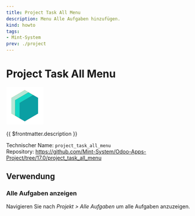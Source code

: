 ```yaml
---
title: Project Task All Menu
description: Menu Alle Aufgaben hinzufügen.
kind: howto
tags:
- Mint-System
prev: ./project
---
```

# Project Task All Menu
![icon_oms_box](attachments/icons_odoo_mint_system.png)

{{ $frontmatter.description }}

Technischer Name: `project_task_all_menu`\
Repository: <https://github.com/Mint-System/Odoo-Apps-Project/tree/17.0/project_task_all_menu>

## Verwendung

### Alle Aufgaben anzeigen

Navigieren Sie nach *Projekt > Alle Aufgaben* um alle Aufgaben anzuzeigen.
